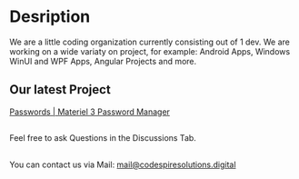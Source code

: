 # Desription
We are a little coding organization currently consisting out of 1 dev. We are working on a wide variaty on project, for example: Android Apps, Windows WinUI and WPF Apps, Angular Projects and more.
## Our latest Project
[Passwords | Materiel 3 Password Manager]([https://github.com/CodeSpire-Solutions/Password-Manager-Materiel-3-Expressive)
##
Feel free to ask Questions in the Discussions Tab.
##
You can contact us via Mail: [mail@codespiresolutions.digital](mailto:mail@codespiresolutions.digital?subject=[GitHub])

